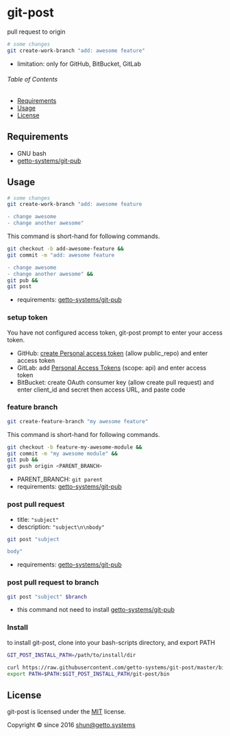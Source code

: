 # git-post

pull request to origin

```bash
# some changes
git create-work-branch "add: awesome feature"
```

- limitation: only for GitHub, BitBucket, GitLab

###### Table of Contents

- [Requirements](#requirements)
- [Usage](#usage)
- [License](#license)


## Requirements

- GNU bash
- [getto-systems/git-pub](https://github.com/getto-systems/git-pub)


## Usage

```bash
# some changes
git create-work-branch "add: awesome feature

- change awesome
- change another awesome"
```

This command is short-hand for following commands.

```bash
git checkout -b add-awesome-feature &&
git commit -m "add: awesome feature

- change awesome
- change another awesome" &&
git pub &&
git post
```

- requirements: [getto-systems/git-pub](https://github.com/getto-systems/git-pub)


### setup token

You have not configured access token, git-post prompt to enter your access token.

- GitHub: [create Personal access token](https://github.com/settings/tokens) (allow public_repo) and enter access token
- GitLab: add [Personal Access Tokens](https://gitlab.com/profile/personal_access_tokens) (scope: api) and enter access token
- BitBucket: create OAuth consumer key (allow create pull request) and enter client_id and secret then access URL, and paste code


### feature branch

```bash
git create-feature-branch "my awesome feature"
```

This command is short-hand for following commands.

```bash
git checkout -b feature-my-awesome-module &&
git commit -m "my awesome module" &&
git pub &&
git push origin <PARENT_BRANCH>
```

- PARENT_BRANCH: `git parent`
- requirements: [getto-systems/git-pub](https://github.com/getto-systems/git-pub)


### post pull request

- title: `"subject"`
- description: `"subject\n\nbody"`

```bash
git post "subject

body"
```

- requirements: [getto-systems/git-pub](https://github.com/getto-systems/git-pub)


### post pull request to branch

```bash
git post "subject" $branch
```

- this command not need to install [getto-systems/git-pub](https://github.com/getto-systems/git-pub)


### Install

to install git-post, clone into your bash-scripts directory, and export PATH

```bash
GIT_POST_INSTALL_PATH=/path/to/install/dir

curl https://raw.githubusercontent.com/getto-systems/git-post/master/bin/setup.sh | bash -s -- $GIT_POST_INSTALL_PATH
export PATH=$PATH:$GIT_POST_INSTALL_PATH/git-post/bin
```


## License

git-post is licensed under the [MIT](LICENSE) license.

Copyright &copy; since 2016 shun@getto.systems
